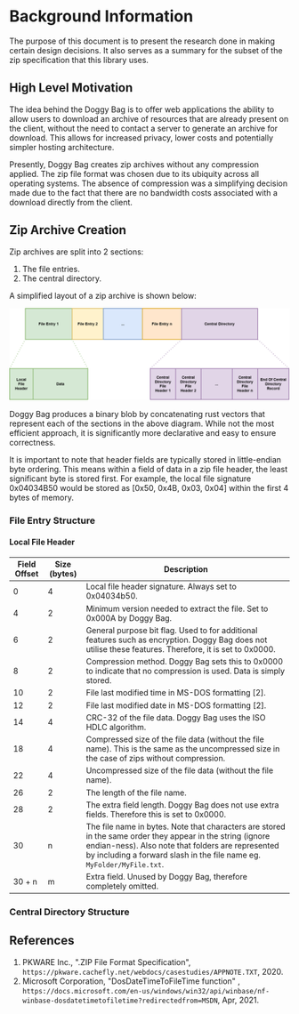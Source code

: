 # Background Information

The purpose of this document is to present the research done in making certain design decisions. It also serves as a
summary for the subset of the zip specification that this library uses.

## High Level Motivation

The idea behind the Doggy Bag is to offer web applications the ability to allow users to download an archive of
resources that are already present on the client, without the need to contact a server to generate an archive for
download. This allows for increased privacy, lower costs and potentially simpler hosting architecture.

Presently, Doggy Bag creates zip archives without any compression applied. The zip file format was chosen due to its
ubiquity across all operating systems. The absence of compression was a simplifying decision made due to the fact that
there are no bandwidth costs associated with a download directly from the client.

## Zip Archive Creation

Zip archives are split into 2 sections:

1. The file entries.
2. The central directory.

A simplified layout of a zip archive is shown below:

![](diagrams/zip_structure.png)

Doggy Bag produces a binary blob by concatenating rust vectors that represent each of the sections in the above diagram.
While not the most efficient approach, it is significantly more declarative and easy to ensure correctness.

It is important to note that header fields are typically stored in little-endian byte ordering.
This means within a field of data in a zip file header, the least significant byte is stored first.
For example, the local file signature 0x04034B50 would be stored as [0x50, 0x4B, 0x03, 0x04] within the first 4 bytes of memory.

### File Entry Structure

#### Local File Header

| Field Offset | Size (bytes) | Description                                                                                                                                                                                                                               |
|--------------|--------------|-------------------------------------------------------------------------------------------------------------------------------------------------------------------------------------------------------------------------------------------|
| 0            | 4            | Local file header signature. Always set to 0x04034b50.                                                                                                                                                                                    |
| 4            | 2            | Minimum version needed to extract the file. Set to 0x000A by Doggy Bag.                                                                                                                                                                   |
| 6            | 2            | General purpose bit flag. Used to for additional features such as encryption. Doggy Bag does not utilise these features. Therefore, it is set to 0x0000.                                                                                  |
| 8            | 2            | Compression method. Doggy Bag sets this to 0x0000 to indicate that no compression is used. Data is simply stored.                                                                                                                         |
| 10           | 2            | File last modified time in MS-DOS formatting [2].                                                                                                                                                                                         |
| 12           | 2            | File last modified date in MS-DOS formatting [2].                                                                                                                                                                                         |
| 14           | 4            | CRC-32 of the file data. Doggy Bag uses the ISO HDLC algorithm.                                                                                                                                                                           |
| 18           | 4            | Compressed size of the file data (without the file name). This is the same as the uncompressed size in the case of zips without compression.                                                                                              |
| 22           | 4            | Uncompressed size of the file data (without the file name).                                                                                                                                                                               |
| 26           | 2            | The length of the file name.                                                                                                                                                                                                              |
| 28           | 2            | The extra field length. Doggy Bag does not use extra fields. Therefore this is set to 0x0000.                                                                                                                                             |
| 30           | n            | The file name in bytes. Note that characters are stored in the same order they appear in the string (ignore endian-ness). Also note that folders are represented by including a forward slash in the file name eg. `MyFolder/MyFile.txt`. |
| 30 + n       | m            | Extra field. Unused by Doggy Bag, therefore completely omitted.                                                                                                                                                                           |

### Central Directory Structure

## References

1. PKWARE Inc., ".ZIP File Format Specification", `https://pkware.cachefly.net/webdocs/casestudies/APPNOTE.TXT`, 2020.
2. Microsoft Corporation, "DosDateTimeToFileTime function"
   , `https://docs.microsoft.com/en-us/windows/win32/api/winbase/nf-winbase-dosdatetimetofiletime?redirectedfrom=MSDN`,
   Apr, 2021.